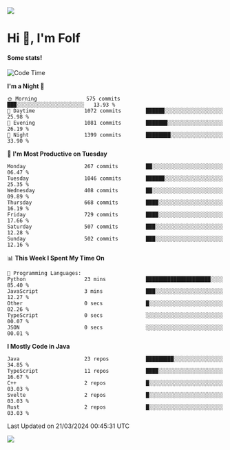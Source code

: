 <img src="https://komarev.com/ghpvc/?username=itsfolf"/>
<h1>Hi 👋, I'm Folf</h1>


#### Some stats!
<!--START_SECTION:waka-->
![Code Time](http://img.shields.io/badge/Code%20Time-2%2C160%20hrs%2029%20mins-blue)

**I'm a Night 🦉** 

```text
🌞 Morning                575 commits         ███░░░░░░░░░░░░░░░░░░░░░░   13.93 % 
🌆 Daytime                1072 commits        ██████░░░░░░░░░░░░░░░░░░░   25.98 % 
🌃 Evening                1081 commits        ███████░░░░░░░░░░░░░░░░░░   26.19 % 
🌙 Night                  1399 commits        ████████░░░░░░░░░░░░░░░░░   33.90 % 
```
📅 **I'm Most Productive on Tuesday** 

```text
Monday                   267 commits         ██░░░░░░░░░░░░░░░░░░░░░░░   06.47 % 
Tuesday                  1046 commits        ██████░░░░░░░░░░░░░░░░░░░   25.35 % 
Wednesday                408 commits         ██░░░░░░░░░░░░░░░░░░░░░░░   09.89 % 
Thursday                 668 commits         ████░░░░░░░░░░░░░░░░░░░░░   16.19 % 
Friday                   729 commits         ████░░░░░░░░░░░░░░░░░░░░░   17.66 % 
Saturday                 507 commits         ███░░░░░░░░░░░░░░░░░░░░░░   12.28 % 
Sunday                   502 commits         ███░░░░░░░░░░░░░░░░░░░░░░   12.16 % 
```


📊 **This Week I Spent My Time On** 

```text
💬 Programming Languages: 
Python                   23 mins             █████████████████████░░░░   85.40 % 
JavaScript               3 mins              ███░░░░░░░░░░░░░░░░░░░░░░   12.27 % 
Other                    0 secs              █░░░░░░░░░░░░░░░░░░░░░░░░   02.26 % 
TypeScript               0 secs              ░░░░░░░░░░░░░░░░░░░░░░░░░   00.07 % 
JSON                     0 secs              ░░░░░░░░░░░░░░░░░░░░░░░░░   00.01 % 
```

**I Mostly Code in Java** 

```text
Java                     23 repos            █████████░░░░░░░░░░░░░░░░   34.85 % 
TypeScript               11 repos            ████░░░░░░░░░░░░░░░░░░░░░   16.67 % 
C++                      2 repos             █░░░░░░░░░░░░░░░░░░░░░░░░   03.03 % 
Svelte                   2 repos             █░░░░░░░░░░░░░░░░░░░░░░░░   03.03 % 
Rust                     2 repos             █░░░░░░░░░░░░░░░░░░░░░░░░   03.03 % 
```




 Last Updated on 21/03/2024 00:45:31 UTC
<!--END_SECTION:waka-->
<a src="https://discord.com/users/1090088995976925305"><img src="https://lanyard-profile-readme.vercel.app/api/1090088995976925305"/></a></td> 
